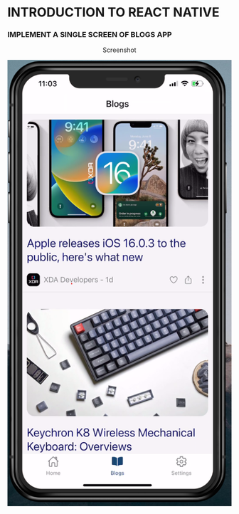 # INTRODUCTION TO REACT NATIVE

### IMPLEMENT A SINGLE SCREEN OF BLOGS APP

<p align='center'>Screenshot</p> 

![Screenshot](./screenshot/Screenshot%202022-10-12%20110329.png)